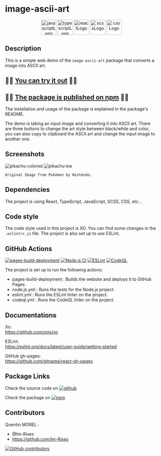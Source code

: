 # image-ascii-art

<p align="center">
    <img src="https://img.shields.io/badge/JavaScript-323330?style=for-the-badge&logo=javascript&logoColor=F7DF1E" alt="javascriptLogo" style="height:50px;">
    <img src="https://img.shields.io/badge/TypeScript-007ACC?style=for-the-badge&logo=typescript&logoColor=white" alt="typescriptLogo" style="height:50px;">
    <img src="https://img.shields.io/badge/React-20232A?style=for-the-badge&logo=react&logoColor=61DAFB" alt="reactLogo" style="height:50px;">
    <img src="https://img.shields.io/badge/Sass-CC6699?style=for-the-badge&logo=sass&logoColor=white" alt="scssLogo" style="height:50px;">
    <img src="https://img.shields.io/badge/CSS-239120?&style=for-the-badge&logo=css3&logoColor=white" alt="cssLogo" style="height:50px;">
</p>

## Description

This is a simple web demo of the `image-ascii-art` package that converts a image into ASCII art.

## 🚀🚀 [You can try it out](https://im-rises.github.io/image-ascii-art-website/) 🚀🚀

## 🚀🚀 [The package is published on npm](https://www.npmjs.com/package/image-ascii-art) 🚀🚀

The installation and usage of the package is explained in the package's README.

The demo is taking an input image and converting it into ASCII art.
There are three buttons to change the art style between black/white and color, you can also copy to clipboard the ASCII
art and change the input image to another one.

## Screenshots

![pikachu-colored](https://github.com/Im-Rises/image-ascii-art-website/assets/59691442/2fa049dd-0925-462e-8dbc-bf92cdefc633)
![pikachu-bw](https://github.com/Im-Rises/image-ascii-art-website/assets/59691442/f03e85ed-fd2e-46f7-8bc1-c7e0369c92e2)

~~~
Original Image from Pokémon by Nintendo.
~~~

## Dependencies

The project is using React, TypeScript, JavaScript, SCSS, CSS, etc...

## Code style

The code style used in this project is XO.
You can find some changes in the `.eslintrc.js` file.
The project is also set up to use ESLint.

## GitHub Actions

[![pages-build-deployment](https://github.com/Im-Rises/image-ascii-art-website/actions/workflows/pages/pages-build-deployment/badge.svg)](https://github.com/Im-Rises/image-ascii-art-website/actions/workflows/pages/pages-build-deployment)
[![Node.js CI](https://github.com/Im-Rises/image-ascii-art-website/actions/workflows/node.js.yml/badge.svg?branch=main)](https://github.com/Im-Rises/image-ascii-art-website/actions/workflows/node.js.yml)
[![ESLint](https://github.com/Im-Rises/image-ascii-art-website/actions/workflows/eslint.yml/badge.svg?branch=main)](https://github.com/Im-Rises/image-ascii-art-website/actions/workflows/eslint.yml)
[![CodeQL](https://github.com/Im-Rises/image-ascii-art-website/actions/workflows/codeql.yml/badge.svg?branch=main)](https://github.com/Im-Rises/image-ascii-art-website/actions/workflows/codeql.yml)

The project is set up to run the following actions:

- pages-build-deployment : Builds the website and deploys it to GitHub Pages.
- node.js.yml : Runs the tests for the Node.js project.
- eslint.yml : Runs the ESLint linter on the project.
- codeql.yml : Runs the CodeQL linter on the project.

## Documentations

Xo:  
<https://github.com/xojs/xo>

ESLint:  
<https://eslint.org/docs/latest/user-guide/getting-started>

GitHub gh-pages:  
<https://github.com/gitname/react-gh-pages>

## Package Links

Check the source code
on [![github](https://user-images.githubusercontent.com/59691442/223556058-6244e346-8117-43cd-97c6-bf68611bf286.svg)](https://github.com/im-rises/image-ascii-art)

Check the package
on [![npm](https://user-images.githubusercontent.com/59691442/223556055-4e9ef014-79d4-4136-ac07-b837b49066c8.svg)](https://www.npmjs.com/package/image-ascii-art)

## Contributors

Quentin MOREL :

- @Im-Rises
- <https://github.com/Im-Rises>

[![GitHub contributors](https://contrib.rocks/image?repo=Im-Rises/image-ascii-art-website)](https://github.com/Im-Rises/image-ascii-art-website/graphs/contributors)
